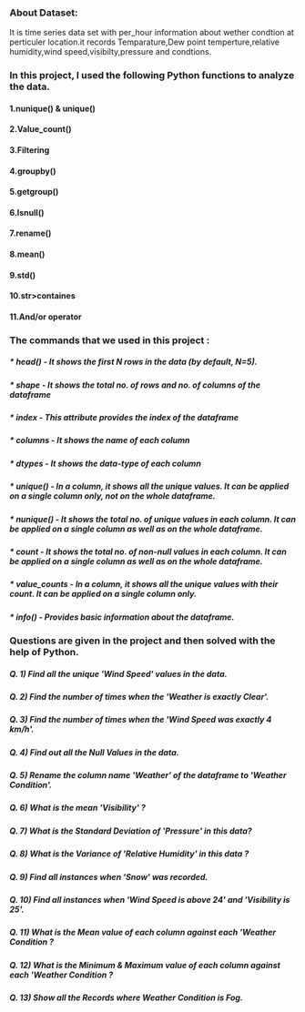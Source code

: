 ### About Dataset:
It is time series data set with per_hour information about wether condtion at perticuler location.it records Temparature,Dew point temperture,relative humidity,wind speed,visibilty,pressure and condtions.

### In this project, I used the following Python functions to analyze the data.
#### 1.nunique() & unique()
#### 2.Value_count()
#### 3.Filtering
#### 4.groupby()
#### 5.getgroup()
#### 6.Isnull()
#### 7.rename()
#### 8.mean()
#### 9.std()
#### 10.str>containes
#### 11.And/or operator

### The commands that we used in this project :

##### * head() - It shows the first N rows in the data (by default, N=5).
##### * shape - It shows the total no. of rows and no. of columns of the dataframe
##### * index - This attribute provides the index of the dataframe
##### * columns - It shows the name of each column
##### * dtypes - It shows the data-type of each column
##### * unique() - In a column, it shows all the unique values. It can be applied on a single column only, not on the whole dataframe.
##### * nunique() - It shows the total no. of unique values in each column. It can be applied on a single column as well as on the whole dataframe.
##### * count - It shows the total no. of non-null values in each column. It can be applied on a single column as well as on the whole dataframe.
##### * value_counts - In a column, it shows all the unique values with their count. It can be applied on a single column only.
##### * info() - Provides basic information about the dataframe.

### Questions are given in the project and then solved with the help of Python.

##### Q. 1)  Find all the unique 'Wind Speed' values in the data.
##### Q. 2) Find the number of times when the 'Weather is exactly Clear'.
##### Q. 3) Find the number of times when the 'Wind Speed was exactly 4 km/h'.
##### Q. 4) Find out all the Null Values in the data.
##### Q. 5) Rename the column name 'Weather' of the dataframe to 'Weather Condition'.
##### Q. 6) What is the mean 'Visibility' ?
##### Q. 7) What is the Standard Deviation of 'Pressure'  in this data?
##### Q. 8) What is the Variance of 'Relative Humidity' in this data ?
##### Q. 9) Find all instances when 'Snow' was recorded.
##### Q. 10) Find all instances when 'Wind Speed is above 24' and 'Visibility is 25'.
##### Q. 11) What is the Mean value of each column against each 'Weather Condition ?
##### Q. 12) What is the Minimum & Maximum value of each column against each 'Weather Condition ?
##### Q. 13) Show all the Records where Weather Condition is Fog.
